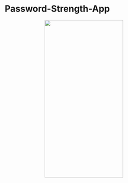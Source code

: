 # Password-Strength-App
<p align="center">
  <img src="https://github.com/burakodaloglu/Password-Strength-App/assets/74530692/d32b084c-12d3-48f5-b98d-3992a4d1833c" width="250" height="500">
</p>
